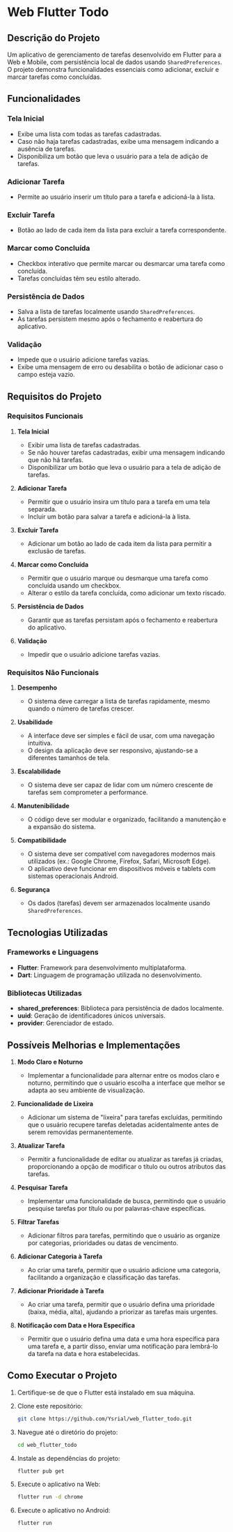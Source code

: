 # Web Flutter Todo

## Descrição do Projeto

Um aplicativo de gerenciamento de tarefas desenvolvido em Flutter para a Web e Mobile, com persistência local de dados usando `SharedPreferences`. O projeto demonstra funcionalidades essenciais como adicionar, excluir e marcar tarefas como concluídas.

## Funcionalidades

### Tela Inicial

- Exibe uma lista com todas as tarefas cadastradas.
- Caso não haja tarefas cadastradas, exibe uma mensagem indicando a ausência de tarefas.
- Disponibiliza um botão que leva o usuário para a tela de adição de tarefas.

### Adicionar Tarefa

- Permite ao usuário inserir um título para a tarefa e adicioná-la à lista.

### Excluir Tarefa

- Botão ao lado de cada item da lista para excluir a tarefa correspondente.

### Marcar como Concluída

- Checkbox interativo que permite marcar ou desmarcar uma tarefa como concluída.
- Tarefas concluídas têm seu estilo alterado.

### Persistência de Dados

- Salva a lista de tarefas localmente usando `SharedPreferences`.
- As tarefas persistem mesmo após o fechamento e reabertura do aplicativo.

### Validação

- Impede que o usuário adicione tarefas vazias.
- Exibe uma mensagem de erro ou desabilita o botão de adicionar caso o campo esteja vazio.

## Requisitos do Projeto

### Requisitos Funcionais

1. **Tela Inicial**

   - Exibir uma lista de tarefas cadastradas.
   - Se não houver tarefas cadastradas, exibir uma mensagem indicando que não há tarefas.
   - Disponibilizar um botão que leva o usuário para a tela de adição de tarefas.

2. **Adicionar Tarefa**

   - Permitir que o usuário insira um título para a tarefa em uma tela separada.
   - Incluir um botão para salvar a tarefa e adicioná-la à lista.

3. **Excluir Tarefa**

   - Adicionar um botão ao lado de cada item da lista para permitir a exclusão de tarefas.

4. **Marcar como Concluída**

   - Permitir que o usuário marque ou desmarque uma tarefa como concluída usando um checkbox.
   - Alterar o estilo da tarefa concluída, como adicionar um texto riscado.

5. **Persistência de Dados**

   - Garantir que as tarefas persistam após o fechamento e reabertura do aplicativo.

6. **Validação**
   - Impedir que o usuário adicione tarefas vazias.

### Requisitos Não Funcionais

1. **Desempenho**

   - O sistema deve carregar a lista de tarefas rapidamente, mesmo quando o número de tarefas crescer.

2. **Usabilidade**

   - A interface deve ser simples e fácil de usar, com uma navegação intuitiva.
   - O design da aplicação deve ser responsivo, ajustando-se a diferentes tamanhos de tela.

3. **Escalabilidade**

   - O sistema deve ser capaz de lidar com um número crescente de tarefas sem comprometer a performance.

4. **Manutenibilidade**

   - O código deve ser modular e organizado, facilitando a manutenção e a expansão do sistema.

5. **Compatibilidade**

   - O sistema deve ser compatível com navegadores modernos mais utilizados (ex.: Google Chrome, Firefox, Safari, Microsoft Edge).
   - O aplicativo deve funcionar em dispositivos móveis e tablets com sistemas operacionais Android.

6. **Segurança**
   - Os dados (tarefas) devem ser armazenados localmente usando `SharedPreferences`.

## Tecnologias Utilizadas

### Frameworks e Linguagens

- **Flutter**: Framework para desenvolvimento multiplataforma.
- **Dart**: Linguagem de programação utilizada no desenvolvimento.

### Bibliotecas Utilizadas

- **shared_preferences**: Biblioteca para persistência de dados localmente.
- **uuid**: Geração de identificadores únicos universais.
- **provider**: Gerenciador de estado.

## Possíveis Melhorias e Implementações

1. **Modo Claro e Noturno**

   - Implementar a funcionalidade para alternar entre os modos claro e noturno, permitindo que o usuário escolha a interface que melhor se adapta ao seu ambiente de visualização.

2. **Funcionalidade de Lixeira**

   - Adicionar um sistema de "lixeira" para tarefas excluídas, permitindo que o usuário recupere tarefas deletadas acidentalmente antes de serem removidas permanentemente.

3. **Atualizar Tarefa**

   - Permitir a funcionalidade de editar ou atualizar as tarefas já criadas, proporcionando a opção de modificar o título ou outros atributos das tarefas.

4. **Pesquisar Tarefa**

   - Implementar uma funcionalidade de busca, permitindo que o usuário pesquise tarefas por título ou por palavras-chave específicas.

5. **Filtrar Tarefas**

   - Adicionar filtros para tarefas, permitindo que o usuário as organize por categorias, prioridades ou datas de vencimento.

6. **Adicionar Categoria à Tarefa**

   - Ao criar uma tarefa, permitir que o usuário adicione uma categoria, facilitando a organização e classificação das tarefas.

7. **Adicionar Prioridade à Tarefa**

   - Ao criar uma tarefa, permitir que o usuário defina uma prioridade (baixa, média, alta), ajudando a priorizar as tarefas mais urgentes.

8. **Notificação com Data e Hora Específica**
   - Permitir que o usuário defina uma data e uma hora específica para uma tarefa e, a partir disso, enviar uma notificação para lembrá-lo da tarefa na data e hora estabelecidas.

## Como Executar o Projeto

1. Certifique-se de que o Flutter está instalado em sua máquina.
2. Clone este repositório:

   ```bash
   git clone https://github.com/Ysrial/web_flutter_todo.git
   ```

3. Navegue até o diretório do projeto:

   ```bash
   cd web_flutter_todo
   ```

4. Instale as dependências do projeto:

   ```bash
   flutter pub get
   ```

5. Execute o aplicativo na Web:
   ```bash
   flutter run -d chrome
   ```
   
5. Execute o aplicativo no Android:
   ```bash
   flutter run
   ```
